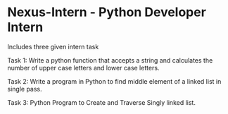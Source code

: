 # Nexus-Intern - Python Developer Intern
Includes three given intern task 

Task 1:
Write a python function that accepts a string and calculates the number of upper case
letters and lower case letters.

Task 2:
Write a program in Python to find middle element of a linked list in single pass.

Task 3:
Python Program to Create and Traverse Singly linked list.
